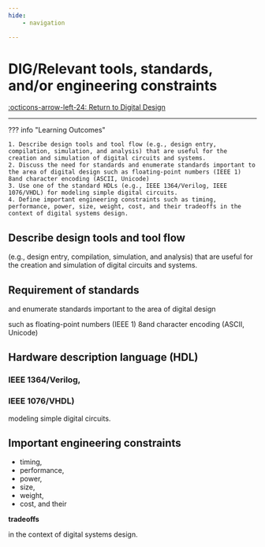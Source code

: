 ```yaml
---
hide:
    - navigation 

---
```

# DIG/Relevant tools, standards, and/or engineering constraints

[:octicons-arrow-left-24: Return to Digital Design](/Knowledge-Notebook/Digital-Design/)

---

??? info "Learning Outcomes"

    1. Describe design tools and tool flow (e.g., design entry, compilation, simulation, and analysis) that are useful for the creation and simulation of digital circuits and systems.
    2. Discuss the need for standards and enumerate standards important to the area of digital design such as floating-point numbers (IEEE 1) 8and character encoding (ASCII, Unicode)
    3. Use one of the standard HDLs (e.g., IEEE 1364/Verilog, IEEE 1076/VHDL) for modeling simple digital circuits.
    4. Define important engineering constraints such as timing, performance, power, size, weight, cost, and their tradeoffs in the context of digital systems design.

## Describe design tools and tool flow 

(e.g., design entry, compilation, simulation, and analysis) that are useful for the creation and simulation of digital circuits and systems.

## Requirement of standards 

and enumerate standards important to the area of digital design 

such as floating-point numbers (IEEE 1) 8and character encoding (ASCII, Unicode)

## Hardware description language (HDL)

### IEEE 1364/Verilog, 

### IEEE 1076/VHDL) 

modeling simple digital circuits.

## Important engineering constraints 

- timing, 
- performance, 
- power, 
- size, 
- weight, 
- cost, and their 

**tradeoffs** 

in the context of digital systems design.